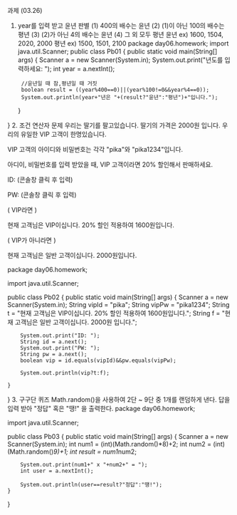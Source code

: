 과제 (03.26)
1. year를 입력 받고 윤년 판별
(1) 400의 배수는 윤년
(2) (1)이 아닌 100의 배수는 평년
(3) (2)가 아닌 4의 배수는 윤년
(4) 그 외 모두 평년
윤년 ex) 1600, 1504, 2020, 2000
평년 ex) 1500, 1501, 2100
package day06.homework;
import java.util.Scanner;
public class Pb01 {
	public static void main(String[] args) {
		Scanner a = new Scanner(System.in);
		System.out.print("년도를 입력하세요: ");
		int year = a.nextInt();
        
        //윤년일 때 참,평년일 때 거짓
		boolean result = ((year%400==0)||(year%100!=0&&year%4==0)); 
		System.out.println(year+"년은 "+(result?"윤년":"평년")+"입니다.");
	}

}
2. 조건 연산자 문제
우리는 딸기를 팔고있습니다. 딸기의 가격은 2000원 입니다. 우리의 유일한 VIP 고객이 한명있습니다.

VIP 고객의 아이디와 비밀번호는 각각 "pika"와 "pika1234"입니다.

아디이, 비밀번호를 입력 받았을 때, VIP 고객이라면 20% 할인해서 판매하세요.

ID: (콘솔창 클릭 후 입력)

PW: (콘솔창 클릭 후 입력)

( VIP라면 )

현재 고객님은 VIP이십니다. 20% 할인 적용하여 1600원입니다.

( VIP가 아니라면 )

현재 고객님은 일반 고객이십니다. 2000원입니다.

package day06.homework;

import java.util.Scanner;

public class Pb02 {
	public static void main(String[] args) {
		Scanner a = new Scanner(System.in);
		String vipId = "pika";
		String vipPw = "pika1234";
		String t = "현재 고객님은 VIP이십니다. 20% 할인 적용하여 1600원입니다.";
		String f = "현재 고객님은 일반 고객이십니다. 2000원 입니다.";
		
		System.out.print("ID: ");
		String id = a.next();
		System.out.print("PW: ");
		String pw = a.next();
		boolean vip = id.equals(vipId)&&pw.equals(vipPw);
				
		System.out.println(vip?t:f);
		
	}
}
3. 구구단 퀴즈
Math.random()을 사용하여 2단 ~ 9단 중 1개를 랜덤하게 낸다.
답을 입력 받아 "정답" 혹은 "땡!" 을 출력한다.
package day06.homework;

import java.util.Scanner;

public class Pb03 {
	public static void main(String[] args) {
		Scanner a = new Scanner(System.in);
		int num1 = (int)(Math.random()*8)+2;
		int num2 = (int)(Math.random()*9)+1;
		int result = num1*num2;
		
		System.out.print(num1+" x "+num2+" = ");
		int user = a.nextInt();
		
		System.out.println(user==result?"정답":"땡!");
	}

}
